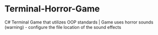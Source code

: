# Terminal-Horror-Game
C# Terminal Game that utilizes OOP standards | Game uses horror sounds (warning) - configure the file location of the sound effects
